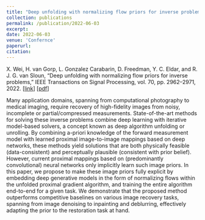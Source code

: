 ```yaml
---
title: "Deep unfolding with normalizing flow priors for inverse problems"
collection: publications
permalink: /publication/2022-06-03
excerpt:
date: 2022-06-03
venue: 'Confernce'
paperurl: 
citation: 
---
```


X. Wei, H. van Gorp, L. Gonzalez Carabarin, D. Freedman, Y. C. Eldar, and R. J. G. van Sloun, “Deep unfolding with normalizing flow priors for inverse problems,” IEEE Transactions on Signal Processing, vol. 70, pp. 2962–2971, 2022.
\[[link](https://ieeexplore.ieee.org/abstract/document/9788065)\]
\[[pdf](http://hansvangorp.github.io/files/2022-06-03.pdf)\]

Many application domains, spanning from computational photography to medical imaging, require recovery of high-fidelity images from noisy, incomplete or partial/compressed measurements. State-of-the-art methods for solving these inverse problems combine deep learning with iterative model-based solvers, a concept known as deep algorithm unfolding or unrolling. By combining a-priori knowledge of the forward measurement model with learned proximal image-to-image mappings based on deep networks, these methods yield solutions that are both physically feasible (data-consistent) and perceptually plausible (consistent with prior belief). However, current proximal mappings based on (predominantly convolutional) neural networks only implicitly learn such image priors. In this paper, we propose to make these image priors fully explicit by embedding deep generative models in the form of normalizing flows within the unfolded proximal gradient algorithm, and training the entire algorithm end-to-end for a given task. We demonstrate that the proposed method outperforms competitive baselines on various image recovery tasks, spanning from image denoising to inpainting and deblurring, effectively adapting the prior to the restoration task at hand.